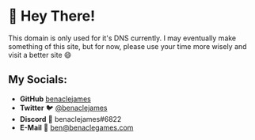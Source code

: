 # 👋 Hey There!
This domain is only used for it's DNS currently. I may eventually make something of this site, but for now, please use your time more wisely and visit a better site 😄

## My Socials:
- **GitHub** [benaclejames](https://github.com/benaclejames)
- **Twitter** 🐦 [@benaclejames](https://twitter.com/Benaclejames)
- **Discord** 💬 benaclejames#6822
- **E-Mail** 📧 [ben@benaclegames.com](mailto:ben@benaclegames.com)
